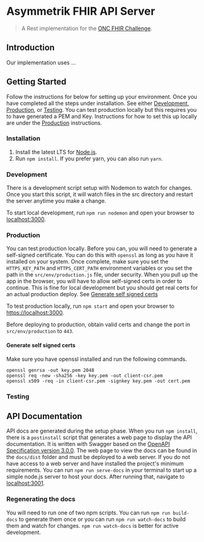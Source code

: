 Asymmetrik FHIR API Server
==========================
> A Rest implementation for the [ONC FHIR Challenge](https://www.cccinnovationcenter.com/challenges/secure-api-server-showdown-challenge/).

## Introduction

Our implementation uses ...

## Getting Started

Follow the instructions for below for setting up your environment. Once you have completed all the steps under installation. See either [Development](#Development), [Production](#Production), or [Testing](#Testing). You can test production locally but this requires you to have generated a PEM and Key. Instructions for how to set this up locally are under the [Production](#Production) instructions.

### Installation

1. Install the latest LTS for [Node.js](https://nodejs.org/en/).
2. Run `npm install`.  If you prefer yarn, you can also run `yarn`.

### Development

There is a development script setup with Nodemon to watch for changes. Once you start this script, it will watch files in the src directory and restart the server anytime you make a change.

To start local development, run `npm run nodemon` and open your browser to [localhost:3000](http://localhost:3000).

### Production

You can test production locally. Before you can, you will need to generate a self-signed certificate. You can do this with `openssl` as long as you have it installed on your system. Once complete, make sure you set the `HTTPS_KEY_PATH` and `HTTPS_CERT_PATH` environment variables or you set the path in the `src/env/production.js` file, under security. When you pull up the app in the browser, you will have to allow self-signed certs in order to continue. This is fine for local development but you should get real certs for an actual production deploy. See [Generate self signed certs](#Generate-self-signed-certs)

To test production locally, run `npm start` and open your browser to [https://localhost:3000](https://localhost:3000).

Before deploying to production, obtain valid certs and change the port in `src/env/production` to `443`.

#### Generate self signed certs

Make sure you have openssl installed and run the following commands.

```shell
openssl genrsa -out key.pem 2048
openssl req -new -sha256 -key key.pem -out client-csr.pem
openssl x509 -req -in client-csr.pem -signkey key.pem -out cert.pem
```

### Testing

## API Documentation

API docs are generated during the setup phase. When you run `npm install`, there is a `postinstall` script that generates a web page to display the API documentation. It is written with Swagger based on the [OpenAPI Specification version 3.0.0](https://swagger.io/specification/). The web page to view the docs can be found in the `docs/dist` folder and must be deployed to a web server.  If you do not have access to a web server and have installed the project's minimum requirements. You can run `npm run serve-docs` in your terminal to start up a simple node.js server to host your docs. After running that, navigate to [localhost:3001](http://localhost:3001).

### Regenerating the docs

You will need to run one of two npm scripts. You can run `npm run build-docs` to generate them once or you can run `npm run watch-docs` to build them and watch for changes. `npm run watch-docs` is better for active development.